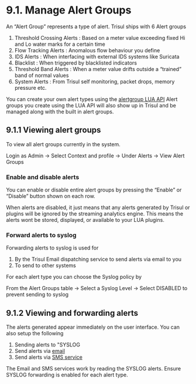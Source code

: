 # 9.1. Manage Alert Groups

An “Alert Group” represents a type of alert. Trisul ships with 6 Alert groups

1. Threshold Crossing Alerts : Based on a meter value exceeding fixed Hi and Lo water marks for a certain time
2. Flow Tracking Alerts : Anomalous flow behaviour you define
3. IDS Alerts : When interfacing with external IDS systems like Suricata
4. Blacklist : When triggered by blacklisted indicators
5. Threshold Band Alerts : When a meter value drifts outside a “trained” band of normal values
6. System Alerts : From Trisul self monitoring, packet drops, memory pressure etc.

You can create your own alert types using the [alertgroup LUA API](https://trisul.org/docs/lua/alert_group.html) Alert groups you create using the LUA API will also show up in Trisul and be managed along with the built in alert groups.

## 9.1.1 Viewing alert groups

To view all alert groups currently in the system.

Login as Admin → Select Context and profile → Under Alerts → View Alert Groups

### Enable and disable alerts

You can enable or disable entire alert groups by pressing the “Enable” or “Disable” button shown on each row.

When alerts are disabled, it just means that any alerts generated by 
Trisul or plugins will be ignored by the streaming analytics engine. 
This means the alerts wont be stored, displayed, or available to your LUA plugins.

### Forward alerts to syslog

Forwarding alerts to syslog is used for

1. By the Trisul Email dispatching service to send alerts via email to you
2. To send to other systems

For each alert type you can choose the Syslog policy by

From the Alert Groups table → Select a Syslog Level → Select DISABLED to prevent sending to syslog

## 9.1.2 Viewing and forwarding alerts

The alerts generated appear immediately on the user interface. You can also setup the following

1. Sending alerts to "SYSLOG
2. Send alerts via [email](https://trisul.org/docs/ug/alerts/email_settings.html)
3. Send alerts via [SMS service](https://trisul.org/docs/ug/alerts/sms_settings.html)

The Email and SMS services work by reading the SYSLOG alerts. Ensure SYSLOG forwarding is enabled for each alert type.

